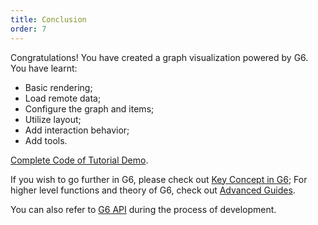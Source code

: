 ```yaml
---
title: Conclusion
order: 7
---
```


Congratulations! You have created a graph visualization powered by G6. You have learnt:

- Basic rendering;
- Load remote data;
- Configure the graph and items;
- Utilize layout;
- Add interaction behavior;
- Add tools.

[Complete Code of Tutorial Demo](https://codepen.io/Yanyan-Wang/pen/mdbYZvZ).

If you wish to go further in G6, please check out [Key Concept in G6](/en/docs/manual/middle/graph); For higher level functions and theory of G6, check out [Advanced Guides](/en/docs/manual/advanced/keyconcept/shape-and-properties).

You can also refer to [G6 API](/en/docs/api/Graph) during the process of development.
